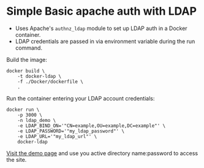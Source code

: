 # Simple Basic apache auth with LDAP

- Uses Apache's `authnz_ldap` module to set up LDAP auth in a Docker container.
- LDAP credentials are passed in via environment variable during the run command. 

Build the image:
```$xslt
docker build \
    -t docker-ldap \
    -f ./Docker/dockerfile \
    .
```

Run the container entering your LDAP account credentials:
```$xslt
docker run \
    -p 3000 \
    -n ldap_demo \
    -e LDAP_BIND_ON='"CN=example,OU=example,DC=example"' \
    -e LDAP_PASSWORD='"my_ldap_password"' \
    -e LDAP_URL='"my_ldap_url"' \
    docker-ldap
```

[Visit the demo page](http://localhost:3000/demo) and use you active directory name:password to access the site.